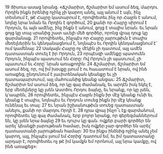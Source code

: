 19 Յիսուս ասաց նրանց. «Ճշմարիտ, ճշմարիտ եմ ասում ձեզ, մարդու Որդին ինքն իրենից ոչինչ չի կարող անել, այլ անում է այն, ինչ տեսնում է, թէ Հայրը կատարում է, որովհետեւ ինչ որ Հայրն է անում, նոյնը նրա նման եւ Որդին է գործում, 20 քանի որ Հայրը սիրում է Որդուն, եւ այն ամէնը, ինչ ինքն է անում, ցոյց է տալիս նրան. եւ նրան ցոյց կը տայ սրանից շատ աւելի մեծ գործեր, որոնց վրայ դուք կը զարմանաք. 21 որովհետեւ, ինչպէս որ Հայրը յարութիւն է տալիս մեռելներին եւ կենդանացնում է, նոյնպէս եւ Որդին կենդանացնում է՝ ում կամենայ: 22 Սակայն Հայրը ոչ մէկին չի դատում, այլ ամէն դատաստան տուել է իր Որդուն, 23 որպէսզի ամէնքը պատուեն Որդուն, ինչպէս պատւում են Հօրը: Ով Որդուն չի պատւում, չի պատւում եւ Հօրը՝ նրան առաքողին: 24 Ճշմարիտ, ճշմարիտ եմ ասում ձեզ, որ, ով իմ խօսքը լսում է ու հաւատում է նրան, ով ինձ առաքեց, ընդունում է յաւիտենական կեանքը եւ չի դատապարտւում, այլ մահուանից կեանք անցաւ: 25 Ճշմարիտ, ճշմարիտ եմ ասում ձեզ, որ կը գայ ժամանակ, եւ արդէն իսկ եկել է, երբ մեռելները կը լսեն Աստծու Որդու ձայնը, եւ նրանք, որ կը լսեն, կ՚ապրեն, 26 որովհետեւ, ինչպէս Հայրն ինքն իր մէջ կեանք ունի եւ կեանք է տալիս, նոյնպէս եւ Որդուն տուեց ինքն իր մէջ կեանք ունենալ եւ տալ: 27 Եւ նրան իշխանութիւն տուեց դատաստան անելու, քանի որ մարդու Որդի է. 28 դրա վրայ ինչո՞ւ էք զարմանում, որովհետեւ կը գայ ժամանակ, երբ բոլոր նրանք, որ գերեզմաններում են, կը լսեն նրա ձայնը 29 եւ դուրս կը գան. ովքեր բարի գործեր են արել՝ կեանքի յարութեան համար, իսկ ովքեր չար գործեր են արել՝ դատաստանի յարութեան համար:
30 Ես ինքս ինձնից ոչինչ անել չեմ կարող, այլ, ինչպէս լսում եմ Հօրից՝ դատում եմ, եւ իմ դատաստանը արդար է, որովհետեւ ոչ թէ իմ կամքն եմ որոնում, այլ նրա կամքը, ով ինձ առաքեց»:
